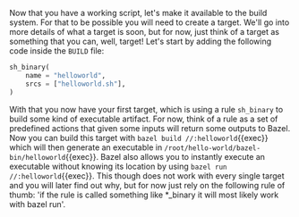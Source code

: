 Now that you have a working script, let's make it available to the build system. For that to be possible you will need to create a target. We'll go into more details of what a target is soon, but for now, just think of a target as something that you can, well, target! Let's start by adding the following code inside the `BUILD` file:

```python
sh_binary(
    name = "helloworld",
    srcs = ["helloworld.sh"],
)
```

With that you now have your first target, which is using a rule `sh_binary` to build some kind of executable artifact. For now, think of a rule as a set of predefined actions that given some inputs will return some outputs to Bazel. Now you can build this target with `bazel build //:helloworld`{{exec}} which will then generate an executable in `/root/hello-world/bazel-bin/helloworld`{{exec}}. Bazel also allows you to instantly execute an executable without knowing its location by using `bazel run //:helloworld`{{exec}}. This though does not work with every single target and you will later find out why, but for now just rely on the following rule of thumb: 'if the rule is called something like *_binary it will most likely work with bazel run'.